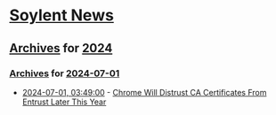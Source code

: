 # [Soylent News](../../../README.md)

## [Archives](../../index.md) for [2024](../index.md)

### [Archives](../../index.md) for [2024-07-01](index.md)

* [2024-07-01, 03:49:00](https://soylentnews.org/article.pl?sid=24/06/29/1450257&from=rss) - [Chrome Will Distrust CA Certificates From Entrust Later This Year](https://soylentnews.org/article.pl?sid=24/06/29/1450257&from=rss)
